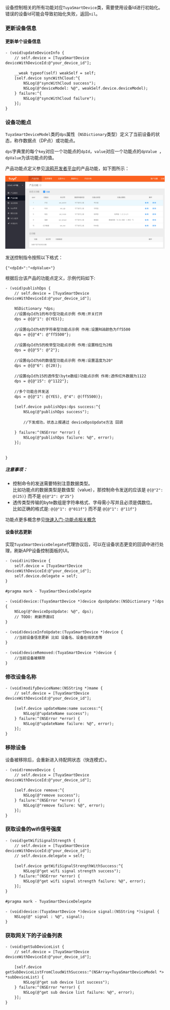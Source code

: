 设备控制相关的所有功能对应`TuyaSmartDevice`类，需要使用设备Id进行初始化。错误的设备Id可能会导致初始化失败，返回`nil`。


### 更新设备信息

#### 更新单个设备信息

```objc
- (void)updateDeviceInfo {
	// self.device = [TuyaSmartDevice deviceWithDeviceId:@"your_device_id"];
	
	__weak typeof(self) weakSelf = self;
	[self.device syncWithCloud:^{
		NSLog(@"syncWithCloud success");
		NSLog(@"deviceModel: %@", weakSelf.device.deviceModel);
	} failure:^{
		NSLog(@"syncWithCloud failure");
	}];
}
```


### 设备功能点

`TuyaSmartDeviceModel`类的`dps`属性（`NSDictionary`类型）定义了当前设备的状态，称作数据点（DP点）或功能点。

`dps`字典里的每个`key`对应一个功能点的`dpId`，`value`对应一个功能点的`dpValue `，`dpValue`为该功能点的值。<br />

产品功能点定义参见[涂鸦开发者平台](https://developer.tuya.com/)的产品功能，如下图所示：

![功能点](./images/ios_dp_sample.jpeg)


发送控制指令按照以下格式：

`{"<dpId>":"<dpValue>"}`

根据后台该产品的功能点定义，示例代码如下:

```objc
- (void)publishDps {
    // self.device = [TuyaSmartDevice deviceWithDeviceId:@"your_device_id"];
    
    NSDictionary *dps;
	//设置dpId为1的布尔型功能点示例 作用:开关打开 
	dps = @{@"1": @(YES)};
	
	//设置dpId为4的字符串型功能点示例 作用:设置RGB颜色为ff5500
	dps = @{@"4": @"ff5500"};

	//设置dpId为5的枚举型功能点示例 作用:设置档位为2档
	dps = @{@"5": @"2"};

	//设置dpId为6的数值型功能点示例 作用:设置温度为20°
	dps = @{@"6": @(20)};
	
	//设置dpId为15的透传型(byte数组)功能点示例 作用:透传红外数据为1122
	dps = @{@"15": @"1122"};
	
	//多个功能合并发送
	dps = @{@"1": @(YES), @"4": @(ff5500)};
	
	[self.device publishDps:dps success:^{
		NSLog(@"publishDps success");
		
		//下发成功，状态上报通过 deviceDpsUpdate方法 回调
		
	} failure:^(NSError *error) {
		NSLog(@"publishDps failure: %@", error);
	}];
	
	
}
```
##### 注意事项：
- 控制命令的发送需要特别注意数据类型。<br />
  比如功能点的数据类型是数值型（value），那控制命令发送的应该是 `@{@"2": @(25)}`  而不是  `@{@"2": @"25"}`<br />
- 透传类型传输的byte数组是字符串格式、字母需小写并且必须是偶数位。<br />
  比如正确的格式是: `@{@"1": @"011f"}` 而不是 `@{@"1": @"11f"}`

功能点更多概念参见[快速入门-功能点相关概念](https://docs.tuya.com/cn/creatproduct/#_7)

#### 设备状态更新

实现`TuyaSmartDeviceDelegate`代理协议后，可以在设备状态更变的回调中进行处理，刷新APP设备控制面板的UI。

```objc
- (void)initDevice {
	self.device = [TuyaSmartDevice deviceWithDeviceId:@"your_device_id"];
	self.device.delegate = self;
}

#pragma mark - TuyaSmartDeviceDelegate

- (void)device:(TuyaSmartDevice *)device dpsUpdate:(NSDictionary *)dps {
	NSLog(@"deviceDpsUpdate: %@", dps);
	// TODO: 刷新界面UI
}

- (void)deviceInfoUpdate:(TuyaSmartDevice *)device {
	//当前设备信息更新 比如 设备名、设备在线状态等
}

- (void)deviceRemoved:(TuyaSmartDevice *)device {
	//当前设备被移除
}

```

### 修改设备名称

```objc
- (void)modifyDeviceName:(NSString *)mame {
	// self.device = [TuyaSmartDevice deviceWithDeviceId:@"your_device_id"];
	
	[self.device updateName:name success:^{
		NSLog(@"updateName success");
	} failure:^(NSError *error) {
		NSLog(@"updateName failure: %@", error);
	}];
}
```

### 移除设备

设备被移除后，会重新进入待配网状态（快连模式）。

```objc
- (void)removeDevice {
	// self.device = [TuyaSmartDevice deviceWithDeviceId:@"your_device_id"];
	
	[self.device remove:^{
		NSLog(@"remove success");
	} failure:^(NSError *error) {
		NSLog(@"remove failure: %@", error);
	}];
}
```

### 获取设备的wifi信号强度

```objc
- (void)getWifiSignalStrength {
	// self.device = [TuyaSmartDevice deviceWithDeviceId:@"your_device_id"];
    // self.device.delegate = self;
	
	[self.device getWifiSignalStrengthWithSuccess:^{
		NSLog(@"get wifi signal strength success");
	} failure:^(NSError *error) {
		NSLog(@"get wifi signal strength failure: %@", error);
	}];
}

#pragma mark - TuyaSmartDeviceDelegate

- (void)device:(TuyaSmartDevice *)device signal:(NSString *)signal {
    NSLog(@" signal : %@", signal);
}
```

### 获取网关下的子设备列表

```objc
- (void)getSubDeviceList {
	// self.device = [TuyaSmartDevice deviceWithDeviceId:@"your_device_id"];
	
	[self.device getSubDeviceListFromCloudWithSuccess:^(NSArray<TuyaSmartDeviceModel *> *subDeviceList) {
        NSLog(@"get sub device list success");
    } failure:^(NSError *error) {
        NSLog(@"get sub device list failure: %@", error);
    }];
}
```

